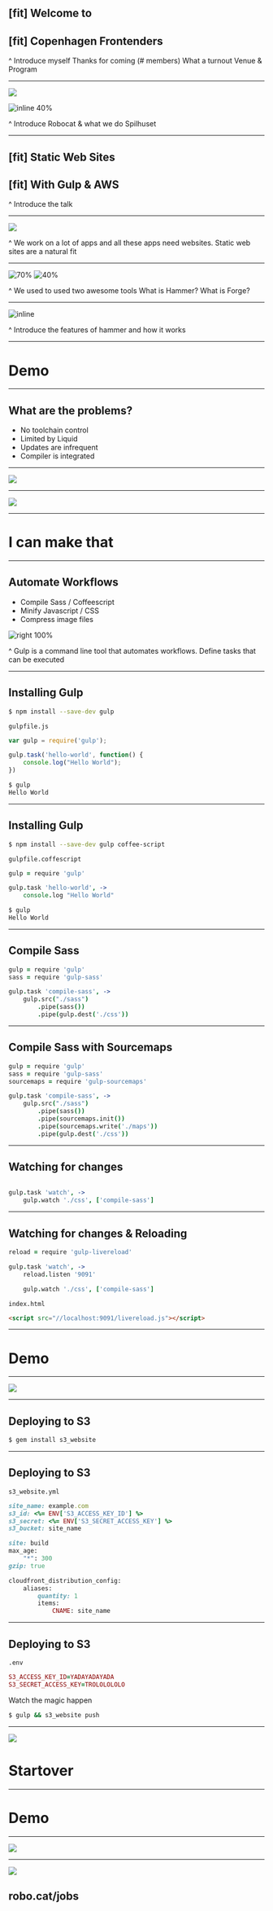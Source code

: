 ## [fit] Welcome to
## [fit] Copenhagen Frontenders

^
Introduce myself
Thanks for coming (# members)
What a turnout
Venue & Program

---

![](robocat_bg.jpg)

![inline 40%](robocat.png)

^
Introduce Robocat & what we do
Spilhuset

---

## [fit] Static Web Sites
## [fit] With Gulp & AWS

^
Introduce the talk

---

![](apps.png)

^
We work on a lot of apps
and all these apps need websites.
Static web sites are a natural fit

---

![70%](hammer.png)
![40%](forge.png)

^
We used to used two awesome tools
What is Hammer?
What is Forge?

---

![inline](hammer_interface.tiff)

^
Introduce the features of hammer and how it works

---

# Demo

---

## What are the problems?

- No toolchain control
- Limited by Liquid
- Updates are infrequent
- Compiler is integrated

---

![](riot.png)

---

![](goddamnit.gif)

---

# I can make that

---

## Automate Workflows

- Compile Sass / Coffeescript
- Minify Javascript / CSS
- Compress image files

![right 100%](gulp.png)

^
Gulp is a command line tool that automates workflows.
Define tasks that can be executed

---

## Installing Gulp

```bash
$ npm install --save-dev gulp
```

``gulpfile.js``

```javascript
var gulp = require('gulp');

gulp.task('hello-world', function() {
	console.log("Hello World");
})
```

```bash
$ gulp
Hello World
```

---

## Installing Gulp

```bash
$ npm install --save-dev gulp coffee-script
```

``gulpfile.coffescript``

```coffeescript
gulp = require 'gulp'

gulp.task 'hello-world', ->
	console.log "Hello World"
```

```bash
$ gulp
Hello World
```

---

## Compile Sass

```coffeescript
gulp = require 'gulp'
sass = require 'gulp-sass'

gulp.task 'compile-sass', ->
	gulp.src("./sass")
		.pipe(sass())
		.pipe(gulp.dest('./css'))
```

---

## Compile Sass with Sourcemaps

```coffeescript
gulp = require 'gulp'
sass = require 'gulp-sass'
sourcemaps = require 'gulp-sourcemaps'

gulp.task 'compile-sass', ->
	gulp.src("./sass")
		.pipe(sass())
		.pipe(sourcemaps.init())
		.pipe(sourcemaps.write('./maps'))
		.pipe(gulp.dest('./css'))
```

---

## Watching for changes

```coffeescript

gulp.task 'watch', ->
	gulp.watch './css', ['compile-sass']
```

---

## Watching for changes & Reloading

```coffeescript
reload = require 'gulp-livereload'

gulp.task 'watch', ->
	reload.listen '9091'

	gulp.watch './css', ['compile-sass']
```

``index.html``

```html
<script src="//localhost:9091/livereload.js"></script>
```

---

# Demo

---

![](awesome.gif)

---

## Deploying to S3

```bash
$ gem install s3_website
```

---

## Deploying to S3

``s3_website.yml``

```ruby
site_name: example.com
s3_id: <%= ENV['S3_ACCESS_KEY_ID'] %>
s3_secret: <%= ENV['S3_SECRET_ACCESS_KEY'] %>
s3_bucket: site_name

site: build
max_age:
    "*": 300
gzip: true

cloudfront_distribution_config:
    aliases:
        quantity: 1
        items:
            CNAME: site_name
```

---

## Deploying to S3

``.env``

```ruby
S3_ACCESS_KEY_ID=YADAYADAYADA
S3_SECRET_ACCESS_KEY=TROLOLOLOLO
```

Watch the magic happen

```bash
$ gulp && s3_website push
```

---

![](startover.png)

# Startover

---

# Demo

---

![](spilhuset2.png)

---

![](robocat_bg.jpg)

## robo.cat/jobs